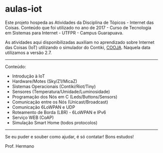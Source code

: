 # aulas-iot

Este projeto hospeda as Atividades da Disciplina de Tópicos - Internet das Coisas. Conteúdo que foi utilizado no ano de 2017 - Curso de Tecnologia em Sistemas para Internet - UTFPR - Campus Guarapuava.

As atividades aqui disponibilizadas auxiliam no aprendizado sobre Internet das Coisas (IoT) utilizando o simulador do Contiki, [COOJA](https://docs.contiki-ng.org/en/develop/doc/tutorials/Running-Contiki-NG-in-Cooja.html). Naquela data utilizamos a versão 2.7.

* * *

Conteúdo:
- Introdução à IoT
- Hardware/Motes (Sky/Z1/MicaZ)
- Sistemas Operacionais (Contiki/Riot/Tiny)
- Sensores (Temperatura/Umidade/Luminosidade)
- Programação dos Nós em C (Leds/Buttons/Sensors)
- Comunicação entre os Nós (Unicast/Broadcast)
- Comunicação 6LoWPAN e UDP
- Roteamento de Borda (LBR) - 6LoWPAN e IPv6
- Serviço WEB (CoAP)
- Simulação Smart Home (todos protocolos)

* * *

Se eu puder e souber como ajudar, é só contatar! Bons estudos!

Prof. Hermano

